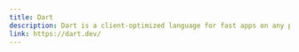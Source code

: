 ```yaml
---
title: Dart
description: Dart is a client-optimized language for fast apps on any platform.
link: https://dart.dev/
---
```

